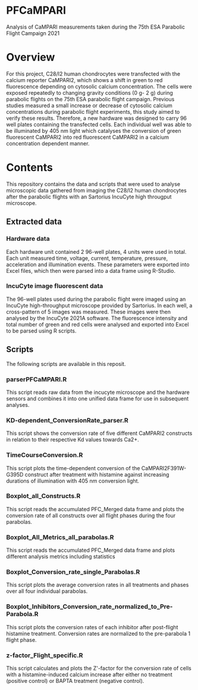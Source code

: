 # PFCaMPARI

Analysis of CaMPARI measurements taken during the 75th ESA Parabolic Flight Campaign 2021

# Overview

For this project, C28/I2 human chondrocytes were transfected with the calcium reporter CaMPARI2, which shows a shift in green to red fluorescence depending on cytosolic calcium concentration. The cells were exposed repeatedly to changing gravity conditions (0 g- 2 g) during parabolic flights on the 75th ESA parabolic flight campaign. Previous studies measured a small increase or decrease of cytosolic calcium concentrations during parabolic flight experiments, this study aimed to verify these results.
Therefore, a new hardware was designed to carry 96 well plates containing the transfected cells. Each individual well was able to be illuminated by 405 nm light which catalyses the conversion of green fluorescent CaMPARI2 into red fluorescent CaMPARI2 in a calcium concentration dependent manner.

# Contents

This repository contains the data and scripts that were used to analyse microscopic data gathered from imaging the C28/I2 human chondrocytes after the parabolic flights with an Sartorius IncuCyte high througput microscope.

## Extracted data

### Hardware data
Each hardware unit contained 2 96-well plates, 4 units were used in total. Each unit measured time, voltage, current, temperature, pressure, acceleration and illumination events.  These parameters were exported into Excel files, which then were parsed into a data frame using R-Studio.

### IncuCyte image fluorescent data
The 96-well plates used during the parabolic flight were imaged using an IncuCyte high-throughput microscope provided by Sartorius. In each well, a cross-pattern of 5 images was measured. These images were then analysed by the IncuCyte 2021A software. The fluorescence intensity and total number of green and red cells were analysed and exported into Excel to be parsed using R scripts.

## Scripts

The following scripts are available in this reposit.

### parserPFCaMPARI.R
This script reads raw data from the incucyte microscope and the hardware sensors and combines it into one unified data frame for use in subsequent analyses.

### KD-dependent_ConversionRate_parser.R
This script shows the conversion rate of five different CaMPARI2 constructs in relation to their respective Kd values towards Ca2+.

### TimeCourseConversion.R
This script plots the time-dependent conversion of the CaMPARI2F391W-G395D construct after treatment with histamine against increasing durations of illumination with 405 nm conversion light.

### Boxplot_all_Constructs.R
This script reads the accumulated PFC_Merged data frame and plots the conversion rate of all constructs over all flight phases during the four parabolas.

### Boxplot_All_Metrics_all_parabolas.R
This script reads the accumulated PFC_Merged data frame and plots different analysis metrics including statistics

### Boxplot_Conversion_rate_single_Parabolas.R
This script plots the average conversion rates in all treatments and phases over all four individual parabolas.

### Boxplot_Inhibitors_Conversion_rate_normalized_to_Pre-Parabola.R
This script plots the conversion rates of each inhibitor after post-flight histamine treatment. Conversion rates are normalized to the pre-parabola 1 flight phase.

### z-factor_Flight_specific.R
This script calculates and plots the Z'-factor for the conversion rate of cells with a histamine-induced calcium increase after either no treatment (positive control) or BAPTA treatment (negative control).
